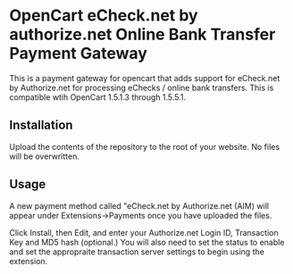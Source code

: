 OpenCart eCheck.net by authorize.net Online Bank Transfer Payment Gateway
===============

This is a payment gateway for opencart that adds support for eCheck.net by Authorize.net
for processing eChecks / online bank transfers.  This is compatible wtih OpenCart 1.5.1.3 through 1.5.5.1.

## Installation

Upload the contents of the repository to the root of your website. No files will be overwritten.

## Usage

A new payment method called "eCheck.net by Authorize.net (AIM) will appear under
Extensions->Payments once you have uploaded the files.

Click Install, then Edit, and enter your Authorize.net Login ID, Transaction Key
and MD5 hash (optional.)  You will also need to set the status to enable and
set the appropraite transaction server settings to begin using the extension.
